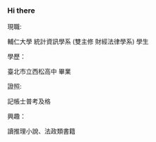 ### Hi there
現職:

輔仁大學 統計資訊學系 (雙主修 財經法律學系) 學生

學歷：

臺北市立西松高中 畢業

證照:

記帳士普考及格

興趣：

讀推理小說、法政類書籍

<!--
**Howard1230/Howard1230** is a ✨ _special_ ✨ repository because its `README.md` (this file) appears on your GitHub profile.

Here are some ideas to get you started:

- 🔭 I’m currently working on ...
- 🌱 I’m currently learning ...
- 👯 I’m looking to collaborate on ...
- 🤔 I’m looking for help with ...
- 💬 Ask me about ...
- 📫 How to reach me: ...
- 😄 Pronouns: ...
- ⚡ Fun fact: ...
-->
